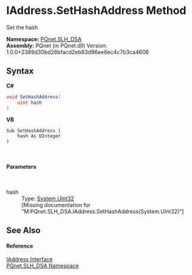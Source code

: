 # IAddress.SetHashAddress Method 
 

Set the hash

**Namespace:**&nbsp;<a href="5a51e981-67fd-0177-2098-034d6071509d">PQnet.SLH_DSA</a><br />**Assembly:**&nbsp;PQnet (in PQnet.dll) Version: 1.0.0+2389d30bd26bfacd2eb83d96ee6ec4c7b3ca4606

## Syntax

**C#**<br />
``` C#
void SetHashAddress(
	uint hash
)
```

**VB**<br />
``` VB
Sub SetHashAddress ( 
	hash As UInteger
)
```

<br />

#### Parameters
&nbsp;<dl><dt>hash</dt><dd>Type: <a href="https://docs.microsoft.com/dotnet/api/system.uint32" target="_blank" rel="noopener noreferrer">System.UInt32</a><br />\[Missing <param name="hash"/> documentation for "M:PQnet.SLH_DSA.IAddress.SetHashAddress(System.UInt32)"\]</dd></dl>

## See Also


#### Reference
<a href="37b4112a-fbe1-f0a6-708e-bc13cec344c3">IAddress Interface</a><br /><a href="5a51e981-67fd-0177-2098-034d6071509d">PQnet.SLH_DSA Namespace</a><br />